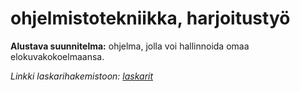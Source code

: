 # ohjelmistotekniikka, harjoitustyö

**Alustava suunnitelma:** ohjelma, jolla voi hallinnoida omaa elokuvakokoelmaansa.

*Linkki laskarihakemistoon: [laskarit](https://github.com/tiikerikakku/harkka/tree/main/laskarit)*
